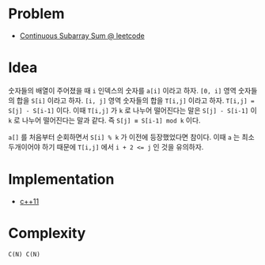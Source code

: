 # Problem

* [Continuous Subarray Sum @ leetcode](https://leetcode.com/problems/continuous-subarray-sum/)

# Idea

숫자들의 배열이 주어졌을 때 `i` 인덱스의 숫자를 `a[i]` 이라고 하자.
`[0, i]` 영역 숫자들의 합을 `S[i]` 이라고 하자.
`[i, j]` 영역 숫자들의 합을 `T[i,j]` 이라고 하자.
`T[i,j] = S[j] - S[i-1]` 이다.
이때 `T[i,j]` 가 `k` 로 나누어 떨어진다는 말은
`S[j] - S[i-1]` 이 `k` 로 나누어 떨어진다는 말과 같다.
즉 `S[j] ≡ S[i-1] mod k` 이다.

`a[]` 를 처음부터 순회하면서 `S[i] % k` 가 이전에 등장했었다면
참이다. 이때 `a` 는 최소 두개이어야 하기 때문에 `T[i,j]` 에서 
`i + 2 <= j` 인 것을 유의하자.

# Implementation

* [c++11](a.cpp)

# Complexity

```
C(N) C(N)
```

